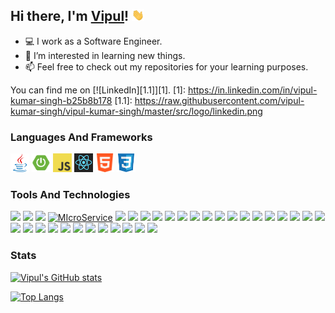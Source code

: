 ## Hi there, I'm [Vipul](https://github.com/vipul-kumar-singh/)! <img src="https://raw.githubusercontent.com/vipul-kumar-singh/vipul-kumar-singh/master/src/gif/wave.gif" width="20px">

- 💻 I work as a Software Engineer.
- 👀 I’m interested in learning new things.
- 📫 Feel free to check out my repositories for your learning purposes.

You can find me on [![LinkedIn][1.1]][1].
[1]: https://in.linkedin.com/in/vipul-kumar-singh-b25b8b178
[1.1]: https://raw.githubusercontent.com/vipul-kumar-singh/vipul-kumar-singh/master/src/logo/linkedin.png

### Languages And Frameworks
<code><a href="https://github.com/vipul-kumar-singh/DataStructures"><img height="30" src="https://raw.githubusercontent.com/vipul-kumar-singh/vipul-kumar-singh/master/src/logo/java.png" title="Java"></a></code>
<code><a href="https://github.com/vipul-kumar-singh/Resource-Server"><img height="30" src="https://raw.githubusercontent.com/vipul-kumar-singh/vipul-kumar-singh/master/src/logo/spring-boot.png" title="Spring Boot"></a></code>
<code><a href="https://github.com/vipul-kumar-singh/Complete-JavaScript-2021"><img height="30" src="https://raw.githubusercontent.com/vipul-kumar-singh/vipul-kumar-singh/master/src/logo/js.png" title="JavaScript"></a></code>
<code><a href="https://github.com/vipul-kumar-singh/React-The-Complete-Guide"><img height="30" src="https://raw.githubusercontent.com/vipul-kumar-singh/vipul-kumar-singh/master/src/logo/react.png" title="React JS"></a></code>
<code><img height="30" src="https://raw.githubusercontent.com/vipul-kumar-singh/vipul-kumar-singh/master/src/logo/html.png" title="HTML"></code>
<code><img height="30" src="https://raw.githubusercontent.com/vipul-kumar-singh/vipul-kumar-singh/master/src/logo/css.png" title="CSS"></code>

### Tools And Technologies
![](https://img.shields.io/badge/-JPA-informational?style=flat&logo=hibernate&logoColor=e6ac00&color=0099ff&labelColor=white)
![](https://img.shields.io/badge/-Hibernate-informational?style=flat&logo=hibernate&logoColor=e6ac00&color=0099ff&labelColor=white)
![](https://img.shields.io/badge/-MVC-informational?style=flat&logo=spring&logoColor=6DB33F&color=0099ff&labelColor=white)
[![MIcroService](https://img.shields.io/badge/-Microservices-informational?style=flat&logo=springboot&logoColor=6DB33F&color=0099ff&labelColor=white)](https://github.com/vipul-kumar-singh/Eureka)
![](https://img.shields.io/badge/-JSP-informational?style=flat&logo=java&logoColor=orange&color=0099ff&labelColor=white)
![](https://img.shields.io/badge/-Thymeleaf-informational?style=flat&logo=thymeleaf&logoColor=005F0F&color=0099ff&labelColor=white)
![](https://img.shields.io/badge/-Kafka-informational?style=flat&logo=apachekafka&logoColor=black&color=0099ff&labelColor=white)
![](https://img.shields.io/badge/-Elasticsearch-informational?style=flat&logo=elasticsearch&logoColor=3366ff&color=0099ff&labelColor=white)
![](https://img.shields.io/badge/-MySql-informational?style=flat&logo=mysql&logoColor=4479A1&color=0099ff&labelColor=white)
![](https://img.shields.io/badge/-Postgres-informational?style=flat&logo=postgresql&logoColor=4169E1&color=0099ff&labelColor=white)
![](https://img.shields.io/badge/-Mongo-informational?style=flat&logo=mongodb&logoColor=47A248&color=0099ff&labelColor=white)
![](https://img.shields.io/badge/-Tomcat-informational?style=flat&logo=apachetomcat&logoColor=F8DC75&color=0099ff&labelColor=white)
![](https://img.shields.io/badge/-Gradle-informational?style=flat&logo=gradle&logoColor=02303A&color=0099ff&labelColor=white)
![](https://img.shields.io/badge/-Maven-informational?style=flat&logo=apachemaven&logoColor=C71A36&color=0099ff&labelColor=white)
![](https://img.shields.io/badge/-EC2-informational?style=flat&logo=amazonaws&logoColor=FF9900&color=0099ff&labelColor=white)
![](https://img.shields.io/badge/-S3-informational?style=flat&logo=amazonaws&logoColor=FF9900&color=0099ff&labelColor=white)
![](https://img.shields.io/badge/-CodeCommit-informational?style=flat&logo=amazonaws&logoColor=FF9900&color=0099ff&labelColor=white)
![](https://img.shields.io/badge/-CodeBuild-informational?style=flat&logo=amazonaws&logoColor=FF9900&color=0099ff&labelColor=white)
![](https://img.shields.io/badge/-CodePipeline-informational?style=flat&logo=amazonaws&logoColor=FF9900&color=0099ff&labelColor=white)
![](https://img.shields.io/badge/-Cognito-informational?style=flat&logo=amazonaws&logoColor=FF9900&color=0099ff&labelColor=white)
![](https://img.shields.io/badge/-Lambda-informational?style=flat&logo=amazonaws&logoColor=FF9900&color=0099ff&labelColor=white)
![](https://img.shields.io/badge/-Cloudwatch-informational?style=flat&logo=amazonaws&logoColor=FF9900&color=0099ff&labelColor=white)
![](https://img.shields.io/badge/-MSK-informational?style=flat&logo=amazonaws&logoColor=FF9900&color=0099ff&labelColor=white)
![](https://img.shields.io/badge/-Git-informational?style=flat&logo=github&logoColor=black&color=0099ff&labelColor=white)
![](https://img.shields.io/badge/-Flyway-informational?style=flat&logo=amazondynamodb&logoColor=blue&color=0099ff&labelColor=white)
![](https://img.shields.io/badge/-Liquibase-informational?style=flat&logo=amazondynamodb&logoColor=blue&color=0099ff&labelColor=white)
![](https://img.shields.io/badge/-Postman-informational?style=flat&logo=postman&logoColor=FF6C37&color=0099ff&labelColor=white)
![](https://img.shields.io/badge/-JMeter-informational?style=flat&logo=apachejmeter&logoColor=D22128&color=0099ff&labelColor=white)
![](https://img.shields.io/badge/-Junit-informational?style=flat&logo=junit5&logoColor=25A162&color=0099ff&labelColor=white)
![](https://img.shields.io/badge/-IntelliJ-informational?style=flat&logo=intellijidea&logoColor=cc00ff&color=0099ff&labelColor=white)
![](https://img.shields.io/badge/-Eclipse-informational?style=flat&logo=eclipseide&logoColor=2C2255&color=0099ff&labelColor=white)
![](https://img.shields.io/badge/-Ubuntu-informational?style=flat&logo=ubuntu&logoColor=E95420&color=0099ff&labelColor=white)
![](https://img.shields.io/badge/-Windows-informational?style=flat&logo=windows&logoColor=0078D6&color=0099ff&labelColor=white)



### Stats

[![Vipul's GitHub stats](https://github-readme-stats.vercel.app/api?username=vipul-kumar-singh&show_icons=true&theme=algolia)](https://github.com/vipul-kumar-singh?tab=repositories)

[![Top Langs](https://github-readme-stats.vercel.app/api/top-langs/?username=vipul-kumar-singh&show_icons=true&theme=algolia&layout=compact)](https://github.com/vipul-kumar-singh/)
